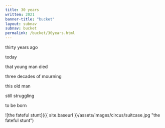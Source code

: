 ```yaml
---
title: 30 years
written: 2021
banner-title: "bucket" 
layout: subnav
subnav: bucket
permalink: /bucket/30years.html
---
```


<div class="poem">
thirty years ago

today

that young man died

three decades of mourning

this old man

still struggling

to be born
</div>

![the fateful stunt]({{ site.baseurl }}/assets/images/circus/suitcase.jpg "the fateful stunt")

